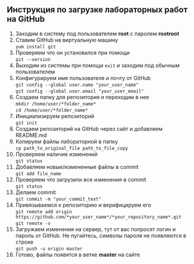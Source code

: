 ## Инструкция по загрузке лабораторных работ на GitHub    
1) Заходим в систему под пользователем **root** с паролем **rootroot**
2) Ставим GitHub на виртуальную машину   
        `yum install git`
3) Проверяем что он установился при помощи  
        `git --version`
4) Выходим из системы при помощи `exit` и заходим под обычным пользователем   
5) Конфигурируем имя пользователя и почту от GitHub   
        `git config --global user.name "your_user_name"`  
        `git config --global user.email "your_user_email"`
6) Создаем папку для репозитория и переходим в нее  
        `mkdir /home/user/*folder_name*`  
        `cd /home/user/*folder_name*`  
7) Инициализируем репозиторий  
        `git init`  
8) Создаем репозиторий на GitHub через сайт и добавляем README.md  
9) Копируем файлы лабораторной в папку  
        `cp path_to_original_file path_to_file_copy`  
10) Проверяем наличие изменений  
        `git status`  
10) Добавляем новые/измененные файлы в commit  
        `git add file_name`  
11) Проверяем что загрузили все изменения в commit  
        `git status`  
12) Делаем commit  
        `git commit -m "your_commit_text"`  
13) Привязываемся к репозиторию и верифицируем его  
        `git remote add origin https://github.com/*your_user_name*/*your_repository_name*.git`  
        `git remote -v`  
14) Загружаем изменения на сервер, тут от вас попросят логин и пароль от GitHub. Не пугайтесь, символы пароля не появляются в строке  
        `git push -u origin master`  
15) Готово, файлы появятся в ветке **master** на сайте  
